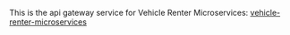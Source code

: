 This is the api gateway service for Vehicle Renter Microservices:
[vehicle-renter-microservices](https://github.com/oenegm/vehicle-renter-microservices)
